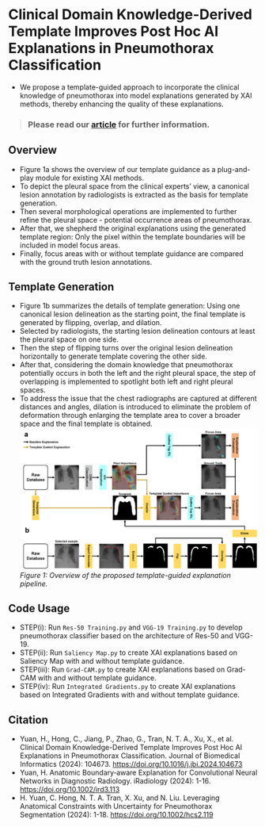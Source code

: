 # Clinical Domain Knowledge-Derived Template Improves Post Hoc AI Explanations in Pneumothorax Classification
-   We propose a template-guided approach to incorporate the clinical knowledge of pneumothorax into model explanations generated by XAI methods, thereby enhancing the quality of these explanations.
> ### Please read our [article](https://www.sciencedirect.com/science/article/abs/pii/S1532046424000911) for further information.

## Overview
-   Figure 1a shows the overview of our template guidance as a plug-and-play module for existing XAI methods.
-   To depict the pleural space from the clinical experts’ view, a canonical lesion annotation by radiologists is extracted as the basis for template generation.
-   Then several morphological operations are implemented to further refine the pleural space - potential occurrence areas of pneumothorax.
-   After that, we shepherd the original explanations using the generated template region: Only the pixel within the template boundaries will be included in model focus areas.
-   Finally, focus areas with or without template guidance are compared with the ground truth lesion annotations.

## Template Generation
-   Figure 1b summarizes the details of template generation: Using one canonical lesion delineation as the starting point, the final template is generated by flipping, overlap, and dilation.
-   Selected by radiologists, the starting lesion delineation contours at least the pleural space on one side.
-   Then the step of flipping turns over the original lesion delineation horizontally to generate template covering the other side.
-   After that, considering the domain knowledge that pneumothorax potentially occurs in both the left and the right pleural space, the step of overlapping is implemented to spotlight both left and right pleural spaces.
-   To address the issue that the chest radiographs are captured at different distances and angles, dilation is introduced to eliminate the problem of deformation through enlarging the template area to cover a broader space and the final template is obtained.
![](https://github.com/Han-Yuan-Med/template-explanation/blob/main/Figure%201.png)
*Figure 1: Overview of the proposed template-guided explanation pipeline.*

## Code Usage
-   STEP(i): Run `Res-50 Training.py` and `VGG-19 Training.py` to develop pneumothorax classifier based on the architecture of Res-50 and VGG-19.
-   STEP(ii): Run `Saliency Map.py` to create XAI explanations based on Saliency Map with and without template guidance.
-   STEP(iii): Run `Grad-CAM.py` to create XAI explanations based on Grad-CAM with and without template guidance.
-   STEP(iv): Run `Integrated Gradients.py` to create XAI explanations based on Integrated Gradients with and without template guidance.

## Citation
* Yuan, H., Hong, C., Jiang, P., Zhao, G., Tran, N. T. A., Xu, X., et al. Clinical Domain Knowledge-Derived Template Improves Post Hoc AI Explanations in Pneumothorax Classification. Journal of Biomedical Informatics (2024): 104673. https://doi.org/10.1016/j.jbi.2024.104673
* Yuan, H. Anatomic Boundary‐aware Explanation for Convolutional Neural Networks in Diagnostic Radiology. iRadiology (2024): 1-16. https://doi.org/10.1002/ird3.113
* H. Yuan, C. Hong, N. T. A. Tran, X. Xu, and N. Liu. Leveraging Anatomical Constraints with Uncertainty for Pneumothorax Segmentation (2024): 1-18. https://doi.org/10.1002/hcs2.119
